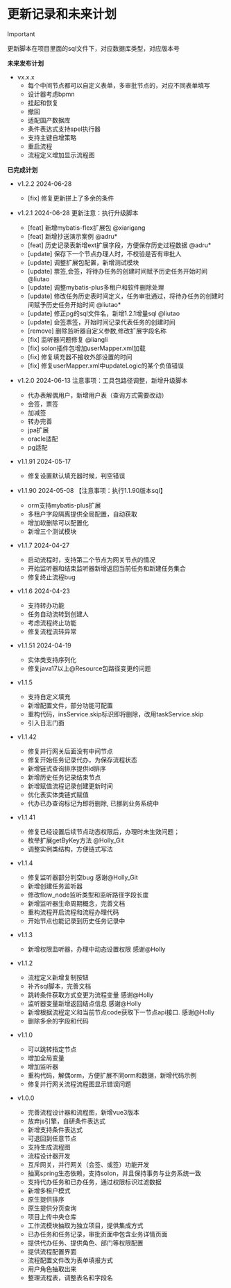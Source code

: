 # **更新记录和未来计划** 
> [!IMPORTANT]
> 更新脚本在项目里面的sql文件下，对应数据库类型，对应版本号

**未来发布计划**

- vx.x.x
  - 每个中间节点都可以自定义表单，多审批节点的，对应不同表单填写
  - 设计器考虑bpmn
  - 挂起和恢复
  - 撤回
  - 适配国产数据库
  - 条件表达式支持spel执行器
  - 支持主键自增策略
  - 重启流程
  - 流程定义增加显示流程图

**已完成计划**
- v1.2.2 2024-06-28
  - [fix] 修复更新拼上了多余的条件

- v1.2.1 2024-06-28 更新注意：执行升级脚本
  - [feat] 新增mybatis-flex扩展包  @xiarigang 
  - [feat] 新增抄送演示案例  @adru*
  - [feat] 历史记录表新增ext扩展字段，方便保存历史过程数据  @adru* 
  - [update] 保存下一个节点办理人时，不校验是否有审批人
  - [update] 调整扩展包配置，新增测试模块
  - [update] 票签,会签，将待办任务的创建时间赋予历史任务开始时间  @liutao
  - [update] 调整mybatis-plus多租户和软件删除处理
  - [update] 修改任务历史表时间定义，任务审批通过，将待办任务的创建时间赋予历史任务开始时间  @liutao*
  - [update] 修正pg的sql文件名，新增1.2.1增量sql  @liutao
  - [update] 会签票签，开始时间记录代表任务的创建时间
  - [remove] 删除监听器自定义参数,修改扩展字段名称
  - [fix] 监听器问题修复  @liangli
  - [fix] solon插件包增加userMapper.xml加载 
  - [fix] 修复填充器不接收外部设置的时间 
  - [fix] 修复userMapper.xml中updateLogic的某个负值错误 
  
  
- v1.2.0  2024-06-13 注意事项：工具包路径调整，新增升级脚本
  - 代办表解偶用户，新增用户表（查询方式需要改动）
  - 会签，票签
  - 加减签
  - 转办完善
  - jpa扩展
  - oracle适配
  - pg适配

- v1.1.91  2024-05-17
  - 修复设置默认填充器时候，判空错误


- v1.1.90  2024-05-08 【注意事项：执行1.1.90版本sql】
  - orm支持mybatis-plus扩展
  - 多租户字段隔离提供全局配置，自动获取
  - 增加软删除可以配置化
  - 新增三个测试模块

- v1.1.7 2024-04-27
  - 启动流程时，支持第二个节点为网关节点的情况
  - 开始监听器和结束监听器新增返回当前任务和新建任务集合
  - 修复终止流程bug

- v1.1.6 2024-04-23
  - 支持转办功能
  - 任务自动流转到创建人
  - 考虑流程终止功能
  - 修复流程流转异常

- v1.1.51 2024-04-19
  - 实体类支持序列化
  - 修复java17以上@Resource包路径变更的问题

- v1.1.5
  - 支持自定义填充
  - 新增配置文件，部分功能可配置
  - 重构代码，insService.skip标识即将删除，改用taskService.skip
  - 引入日志门面

- v1.1.42
  - 修复并行网关后面没有中间节点
  - 修复开始任务记录代办，为保存流程状态
  - 新增链式查询排序提供id排序
  - 新增历史任务记录结束节点
  - 新增赋值流程记录创建更新时间
  - 优化表实体类链式赋值
  - 代办已办查询标记为即将删除, 已挪到业务系统中

- v1.1.41
  - 修复已经设置后续节点动态权限后，办理时未生效问题；
  - 枚举扩展getByKey方法 @Holly_Git
  - 调整实例类结构，方便链式写法

- v1.1.4
  - 修复监听器部分判空bug  感谢@Holly_Git
  - 新增创建任务监听器
  - 修改flow_node监听类型和监听路径字段长度
  - 新增监听器生命周期概念，完善文档
  - 重构流程开启流程和流程办理代码
  - 开始节点也能记录到历史任务记录中

- v1.1.3
  - 新增权限监听器，办理中动态设置权限  感谢@Holly

- v1.1.2
  - 流程定义新增复制按钮
  - 补齐sql脚本，完善文档
  - 跳转条件获取方式变更为流程变量  感谢@Holly
  - 监听器变量新增返回结点信息    感谢@Holly
  - 新增根据流程定义和当前节点code获取下一节点api接口.   感谢@Holly
  - 删除多余的字段和代码

- v1.1.0
  - 可以跳转指定节点
  - 增加全局变量
  - 增加监听器
  - 重构代码，解偶orm，方便扩展不同orm和数据，新增代码示例
  - 修复并行网关流程流程图显示错误问题


- v1.0.0
  - 完善流程设计器和流程图，新增vue3版本
  - 放弃js引擎，自研条件表达式
  - 新增支持条件表达式
  - 可退回到任意节点
  - 支持生成流程图 
  - 流程设计器开发
  - 互斥网关，并行网关（会签、或签）功能开发
  - 抽离spring生态依赖，支持solon，并且保持事务与业务系统一致
  - 支持代办任务和已办任务，通过权限标识过滤数据
  - 新增多租户模式
  - 原生提供排序
  - 原生提供分页查询
  - 项目上传中央仓库
  - 工作流模块抽取为独立项目，提供集成方式 
  - 已办任务和任务记录，审批页面中包含业务详情页面 
  - 提供代办任务、提供角色、部门等权限配置
  - 提供流程配置界面
  - 流程配置文件改为表单填报方式
  - 用户角色抽取出来 
  - 整理流程表，调整表名和字段名
